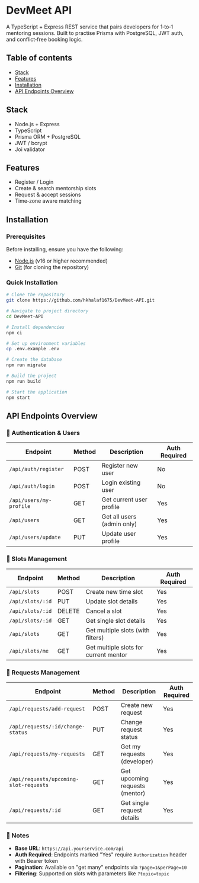 # DevMeet API

A TypeScript + Express REST service that pairs developers for 1‑to‑1
mentoring sessions. Built to practise Prisma with PostgreSQL, JWT auth,
and conflict‑free booking logic.

## Table of contents
- [Stack](#stack)
- [Features](#features)
- [Installation](#installation)
- [API Endpoints Overview](#api-endpoints)

## Stack
- Node.js + Express
- TypeScript
- Prisma ORM + PostgreSQL
- JWT / bcrypt
- Joi validator
## Features
- Register / Login
- Create & search mentorship slots
- Request & accept sessions
- Time‑zone aware matching

## Installation
### Prerequisites
Before installing, ensure you have the following:
- [Node.js](https://nodejs.org/) (v16 or higher recommended)
- [Git](https://git-scm.com/) (for cloning the repository)

### Quick Installation
```bash
# Clone the repository
git clone https://github.com/hkhalaf1675/DevMeet-API.git

# Navigate to project directory
cd DevMeet-API

# Install dependencies
npm ci

# Set up environment variables
cp .env.example .env

# Create the database
npm run migrate

# Build the project
npm run build

# Start the application
npm start
```

## API Endpoints Overview

### 🔐 Authentication & Users

| Endpoint              | Method | Description                          | Auth Required |
|-----------------------|--------|--------------------------------------|---------------|
| `/api/auth/register` | POST   | Register new user                    | No            |
| `/api/auth/login`    | POST   | Login existing user                  | No            |
| `/api/users/my-profile`       | GET    | Get current user profile             | Yes           |
| `/api/users`          | GET    | Get all users (admin only)           | Yes  |
| `/api/users/update`      | PUT  | Update user profile                  | Yes           |

### 📅 Slots Management

| Endpoint            | Method | Description                          | Auth Required |
|---------------------|--------|--------------------------------------|---------------|
| `/api/slots`        | POST   | Create new time slot                 | Yes           |
| `/api/slots/:id`    | PUT    | Update slot details                  | Yes           |
| `/api/slots/:id`    | DELETE | Cancel a slot                        | Yes           |
| `/api/slots/:id`    | GET    | Get single slot details              | Yes           |
| `/api/slots`        | GET    | Get multiple slots (with filters)    | Yes           |
|`/api/slots/me`      | GET    | Get multiple slots for current mentor| Yes           |

### 🔄 Requests Management

| Endpoint                              | Method | Description                          | Auth Required |
|---------------------------------------|--------|--------------------------------------|---------------|
| `/api/requests/add-request`           | POST   | Create new request                   | Yes           |
| `/api/requests/:id/change-status`     | PUT    | Change request status                | Yes           |
| `/api/requests/my-requests`           | GET    | Get my requests (developer)          | Yes           |
| `/api/requests/upcoming-slot-requests`| GET    | Get upcoming requests (mentor)       | Yes           |
| `/api/requests/:id`                   | GET    | Get single request details           | Yes           |

### 📌 Notes
- **Base URL**: `https://api.yourservice.com/api`
- **Auth Required**: Endpoints marked "Yes" require `Authorization` header with Bearer token
- **Pagination**: Available on "get many" endpoints via `?page=1&perPage=10`
- **Filtering**: Supported on slots with parameters like `?topic=topic`